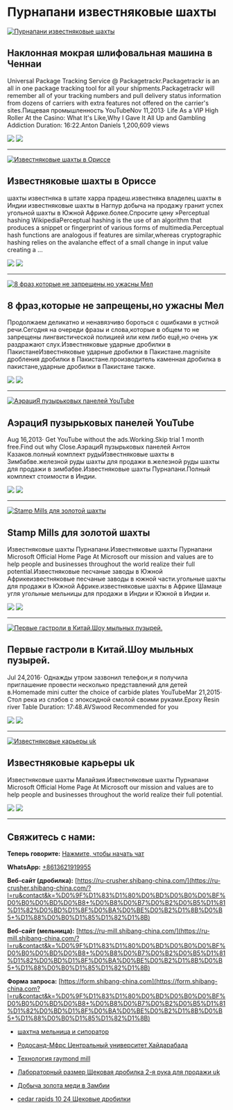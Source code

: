 # Пурнапани известняковые шахты

<a href="https://swt.shibang-china.com/?l=ru&img&k=%D0%9F%D1%83%D1%80%D0%BD%D0%B0%D0%BF%D0%B0%D0%BD%D0%B8+%D0%B8%D0%B7%D0%B2%D0%B5%D1%81%D1%82%D0%BD%D1%8F%D0%BA%D0%BE%D0%B2%D1%8B%D0%B5+%D1%88%D0%B0%D1%85%D1%82%D1%8B" target="_blank">![Пурнапани известняковые шахты](http://static.shibang-china.com/all-800x300/265.jpg)</a>

## Наклонная мокрая шлифовальная машина в Ченнаи
Universal Package Tracking Service @ Packagetrackr.Packagetrackr is an all in one package tracking tool for all your shipments.Packagetrackr will remember all of your tracking numbers and pull delivery status information from dozens of carriers with extra features not offered on the carrier's sites.Пищевая промышленность YouTubeNov 11,2013· Life As a VIP High Roller At the Casino: What It's Like,Why I Gave It All Up and Gambling Addiction Duration: 16:22.Anton Daniels 1,200,609 views


<a href="https://whatsapp.shibangsoft.com/WhatsApp.php" target="_blank" title="WhatsApp">![](http://static.shibang-china.com/icon/whatsapp.png)</a> <a href="https://swt.shibang-china.com/?l=ru&icon&k=%D0%9F%D1%83%D1%80%D0%BD%D0%B0%D0%BF%D0%B0%D0%BD%D0%B8+%D0%B8%D0%B7%D0%B2%D0%B5%D1%81%D1%82%D0%BD%D1%8F%D0%BA%D0%BE%D0%B2%D1%8B%D0%B5+%D1%88%D0%B0%D1%85%D1%82%D1%8B" target="_blank">![](http://static.shibang-china.com/icon/chat-ru.png)</a>

---

<a href="https://swt.shibang-china.com/?l=ru&img&k=%D0%9F%D1%83%D1%80%D0%BD%D0%B0%D0%BF%D0%B0%D0%BD%D0%B8+%D0%B8%D0%B7%D0%B2%D0%B5%D1%81%D1%82%D0%BD%D1%8F%D0%BA%D0%BE%D0%B2%D1%8B%D0%B5+%D1%88%D0%B0%D1%85%D1%82%D1%8B" target="_blank">![Известняковые шахты в Ориссе](http://static.shibang-china.com/all-800x300/717.jpg)</a>

## Известняковые шахты в Ориссе
шахты известняка в штате харра прадеш.известняка владелец шахты в Индии известняковые шахты в Нагпур добыча на продажу гранит успех угольной шахты в Южной Африке.более.Спросите цену »Perceptual hashing WikipediaPerceptual hashing is the use of an algorithm that produces a snippet or fingerprint of various forms of multimedia.Perceptual hash functions are analogous if features are similar,whereas cryptographic hashing relies on the avalanche effect of a small change in input value creating a …


<a href="https://whatsapp.shibangsoft.com/WhatsApp.php" target="_blank" title="WhatsApp">![](http://static.shibang-china.com/icon/whatsapp.png)</a> <a href="https://swt.shibang-china.com/?l=ru&icon&k=%D0%9F%D1%83%D1%80%D0%BD%D0%B0%D0%BF%D0%B0%D0%BD%D0%B8+%D0%B8%D0%B7%D0%B2%D0%B5%D1%81%D1%82%D0%BD%D1%8F%D0%BA%D0%BE%D0%B2%D1%8B%D0%B5+%D1%88%D0%B0%D1%85%D1%82%D1%8B" target="_blank">![](http://static.shibang-china.com/icon/chat-ru.png)</a>

---

<a href="https://swt.shibang-china.com/?l=ru&img&k=%D0%9F%D1%83%D1%80%D0%BD%D0%B0%D0%BF%D0%B0%D0%BD%D0%B8+%D0%B8%D0%B7%D0%B2%D0%B5%D1%81%D1%82%D0%BD%D1%8F%D0%BA%D0%BE%D0%B2%D1%8B%D0%B5+%D1%88%D0%B0%D1%85%D1%82%D1%8B" target="_blank">![8 фраз,которые не запрещены,но ужасны Мел](http://static.shibang-china.com/all-800x300/135.jpg)</a>

## 8 фраз,которые не запрещены,но ужасны Мел
Продолжаем деликатно и ненавязчиво бороться с ошибками в устной речи.Сегодня на очереди фразы и слова,которые в общем то не запрещены лингвистической полицией или кем либо ещё,но очень уж раздражают слух.Известняковые ударные дробилки в ПакистанеИзвестняковые ударные дробилки в Пакистане.magnisite дробления дробилки в Пакистане.производитель каменная дробилка в пакистане,ударные дробилки в Пакистане также.


<a href="https://whatsapp.shibangsoft.com/WhatsApp.php" target="_blank" title="WhatsApp">![](http://static.shibang-china.com/icon/whatsapp.png)</a> <a href="https://swt.shibang-china.com/?l=ru&icon&k=%D0%9F%D1%83%D1%80%D0%BD%D0%B0%D0%BF%D0%B0%D0%BD%D0%B8+%D0%B8%D0%B7%D0%B2%D0%B5%D1%81%D1%82%D0%BD%D1%8F%D0%BA%D0%BE%D0%B2%D1%8B%D0%B5+%D1%88%D0%B0%D1%85%D1%82%D1%8B" target="_blank">![](http://static.shibang-china.com/icon/chat-ru.png)</a>

---

<a href="https://swt.shibang-china.com/?l=ru&img&k=%D0%9F%D1%83%D1%80%D0%BD%D0%B0%D0%BF%D0%B0%D0%BD%D0%B8+%D0%B8%D0%B7%D0%B2%D0%B5%D1%81%D1%82%D0%BD%D1%8F%D0%BA%D0%BE%D0%B2%D1%8B%D0%B5+%D1%88%D0%B0%D1%85%D1%82%D1%8B" target="_blank">![АэрациЯ пузырьковых панелей YouTube](http://static.shibang-china.com/all-800x300/898.jpg)</a>

## АэрациЯ пузырьковых панелей YouTube
Aug 16,2013· Get YouTube without the ads.Working.Skip trial 1 month free.Find out why Close.АэрациЯ пузырьковых панелей Антон Казаков.полный комплект рудыИзвестняковые шахты в Зимбабве.железной руды шахты для продажи в.железной руды шахты для продажи в зимбабве.Известняковые шахты Пурнапани.Полный комплект стоимости в Индии.


<a href="https://whatsapp.shibangsoft.com/WhatsApp.php" target="_blank" title="WhatsApp">![](http://static.shibang-china.com/icon/whatsapp.png)</a> <a href="https://swt.shibang-china.com/?l=ru&icon&k=%D0%9F%D1%83%D1%80%D0%BD%D0%B0%D0%BF%D0%B0%D0%BD%D0%B8+%D0%B8%D0%B7%D0%B2%D0%B5%D1%81%D1%82%D0%BD%D1%8F%D0%BA%D0%BE%D0%B2%D1%8B%D0%B5+%D1%88%D0%B0%D1%85%D1%82%D1%8B" target="_blank">![](http://static.shibang-china.com/icon/chat-ru.png)</a>

---

<a href="https://swt.shibang-china.com/?l=ru&img&k=%D0%9F%D1%83%D1%80%D0%BD%D0%B0%D0%BF%D0%B0%D0%BD%D0%B8+%D0%B8%D0%B7%D0%B2%D0%B5%D1%81%D1%82%D0%BD%D1%8F%D0%BA%D0%BE%D0%B2%D1%8B%D0%B5+%D1%88%D0%B0%D1%85%D1%82%D1%8B" target="_blank">![Stamp Mills для золотой шахты](http://static.shibang-china.com/all-800x300/651.jpg)</a>

## Stamp Mills для золотой шахты
Известняковые шахты Пурнапани.Известняковые шахты Пурнапани Microsoft Official Home Page At Microsoft our mission and values are to help people and businesses throughout the world realize their full potential.Известняковые песчаные заводы в Южной Африкеизвестняковые песчаные заводы в южной части.угольные шахты для продажи в Южной Африке.известняковые шахты в Африке Шамаце угля угольные мельницы для продажи в Индии и Южной в Индии и.


<a href="https://whatsapp.shibangsoft.com/WhatsApp.php" target="_blank" title="WhatsApp">![](http://static.shibang-china.com/icon/whatsapp.png)</a> <a href="https://swt.shibang-china.com/?l=ru&icon&k=%D0%9F%D1%83%D1%80%D0%BD%D0%B0%D0%BF%D0%B0%D0%BD%D0%B8+%D0%B8%D0%B7%D0%B2%D0%B5%D1%81%D1%82%D0%BD%D1%8F%D0%BA%D0%BE%D0%B2%D1%8B%D0%B5+%D1%88%D0%B0%D1%85%D1%82%D1%8B" target="_blank">![](http://static.shibang-china.com/icon/chat-ru.png)</a>

---

<a href="https://swt.shibang-china.com/?l=ru&img&k=%D0%9F%D1%83%D1%80%D0%BD%D0%B0%D0%BF%D0%B0%D0%BD%D0%B8+%D0%B8%D0%B7%D0%B2%D0%B5%D1%81%D1%82%D0%BD%D1%8F%D0%BA%D0%BE%D0%B2%D1%8B%D0%B5+%D1%88%D0%B0%D1%85%D1%82%D1%8B" target="_blank">![Первые гастроли в Китай.Шоу мыльных пузырей.](http://static.shibang-china.com/all-800x300/1427.jpg)</a>

## Первые гастроли в Китай.Шоу мыльных пузырей.
Jul 24,2016· Однажды утром зазвонил телефон,и я получила приглашение провести несколько представлений для детей в.Homemade mini cutter the choice of carbide plates YouTubeMar 21,2015· Стол река из слэбов с эпоксидной смолой своими руками.Epoxy Resin river Table Duration: 17:48.AVSwood Recommended for you


<a href="https://whatsapp.shibangsoft.com/WhatsApp.php" target="_blank" title="WhatsApp">![](http://static.shibang-china.com/icon/whatsapp.png)</a> <a href="https://swt.shibang-china.com/?l=ru&icon&k=%D0%9F%D1%83%D1%80%D0%BD%D0%B0%D0%BF%D0%B0%D0%BD%D0%B8+%D0%B8%D0%B7%D0%B2%D0%B5%D1%81%D1%82%D0%BD%D1%8F%D0%BA%D0%BE%D0%B2%D1%8B%D0%B5+%D1%88%D0%B0%D1%85%D1%82%D1%8B" target="_blank">![](http://static.shibang-china.com/icon/chat-ru.png)</a>

---

<a href="https://swt.shibang-china.com/?l=ru&img&k=%D0%9F%D1%83%D1%80%D0%BD%D0%B0%D0%BF%D0%B0%D0%BD%D0%B8+%D0%B8%D0%B7%D0%B2%D0%B5%D1%81%D1%82%D0%BD%D1%8F%D0%BA%D0%BE%D0%B2%D1%8B%D0%B5+%D1%88%D0%B0%D1%85%D1%82%D1%8B" target="_blank">![Известняковые карьеры uk](http://static.shibang-china.com/all-800x300/862.jpg)</a>

## Известняковые карьеры uk
Известняковые шахты Малайзия.Известняковые шахты Пурнапани Microsoft Official Home Page At Microsoft our mission and values are to help people and businesses throughout the world realize their full potential.

<a href="https://whatsapp.shibangsoft.com/WhatsApp.php" target="_blank" title="WhatsApp">![](http://static.shibang-china.com/icon/whatsapp.png)</a> <a href="https://swt.shibang-china.com/?l=ru&icon&k=%D0%9F%D1%83%D1%80%D0%BD%D0%B0%D0%BF%D0%B0%D0%BD%D0%B8+%D0%B8%D0%B7%D0%B2%D0%B5%D1%81%D1%82%D0%BD%D1%8F%D0%BA%D0%BE%D0%B2%D1%8B%D0%B5+%D1%88%D0%B0%D1%85%D1%82%D1%8B" target="_blank">![](http://static.shibang-china.com/icon/chat-ru.png)</a>

---
## Свяжитесь с нами:

**Теперь говорите:** [Нажмите, чтобы начать чат](https://swt.shibang-china.com?l=ru&contact&k=%D0%9F%D1%83%D1%80%D0%BD%D0%B0%D0%BF%D0%B0%D0%BD%D0%B8+%D0%B8%D0%B7%D0%B2%D0%B5%D1%81%D1%82%D0%BD%D1%8F%D0%BA%D0%BE%D0%B2%D1%8B%D0%B5+%D1%88%D0%B0%D1%85%D1%82%D1%8B)

**WhatsApp:**  [+8613621919955](https://whatsapp.shibangsoft.com/WhatsApp.php)

**Веб-сайт (дробилка):** [https://ru-crusher.shibang-china.com/](https://ru-crusher.shibang-china.com/?l=ru&contact&k=%D0%9F%D1%83%D1%80%D0%BD%D0%B0%D0%BF%D0%B0%D0%BD%D0%B8+%D0%B8%D0%B7%D0%B2%D0%B5%D1%81%D1%82%D0%BD%D1%8F%D0%BA%D0%BE%D0%B2%D1%8B%D0%B5+%D1%88%D0%B0%D1%85%D1%82%D1%8B)

**Веб-сайт (мельница):** [https://ru-mill.shibang-china.com/](https://ru-mill.shibang-china.com/?l=ru&contact&k=%D0%9F%D1%83%D1%80%D0%BD%D0%B0%D0%BF%D0%B0%D0%BD%D0%B8+%D0%B8%D0%B7%D0%B2%D0%B5%D1%81%D1%82%D0%BD%D1%8F%D0%BA%D0%BE%D0%B2%D1%8B%D0%B5+%D1%88%D0%B0%D1%85%D1%82%D1%8B)

**Форма запроса:** [https://form.shibang-china.com](https://form.shibang-china.com?l=ru&contact&k=%D0%9F%D1%83%D1%80%D0%BD%D0%B0%D0%BF%D0%B0%D0%BD%D0%B8+%D0%B8%D0%B7%D0%B2%D0%B5%D1%81%D1%82%D0%BD%D1%8F%D0%BA%D0%BE%D0%B2%D1%8B%D0%B5+%D1%88%D0%B0%D1%85%D1%82%D1%8B)

* [шахтна мельница и сипоратор](../18/%D1%88%D0%B0%D1%85%D1%82%D0%BD%D0%B0%20%D0%BC%D0%B5%D0%BB%D1%8C%D0%BD%D0%B8%D1%86%D0%B0%20%D0%B8%20%D1%81%D0%B8%D0%BF%D0%BE%D1%80%D0%B0%D1%82%D0%BE%D1%80.md)

* [Родосанд-Мфрс Центральный университет Хайдарабада](../20/%D0%A0%D0%BE%D0%B4%D0%BE%D1%81%D0%B0%D0%BD%D0%B4-%D0%9C%D1%84%D1%80%D1%81%20%D0%A6%D0%B5%D0%BD%D1%82%D1%80%D0%B0%D0%BB%D1%8C%D0%BD%D1%8B%D0%B9%20%D1%83%D0%BD%D0%B8%D0%B2%D0%B5%D1%80%D1%81%D0%B8%D1%82%D0%B5%D1%82%20%D0%A5%D0%B0%D0%B9%D0%B4%D0%B0%D1%80%D0%B0%D0%B1%D0%B0%D0%B4%D0%B0.md)

* [Технология raymond mill](../20/%D0%A2%D0%B5%D1%85%D0%BD%D0%BE%D0%BB%D0%BE%D0%B3%D0%B8%D1%8F%20raymond%20mill.md)

* [Лабораторный размер Щековая дробилка 2-я рука для продажи uk](../20/%D0%9B%D0%B0%D0%B1%D0%BE%D1%80%D0%B0%D1%82%D0%BE%D1%80%D0%BD%D1%8B%D0%B9%20%D1%80%D0%B0%D0%B7%D0%BC%D0%B5%D1%80%20%D0%A9%D0%B5%D0%BA%D0%BE%D0%B2%D0%B0%D1%8F%20%D0%B4%D1%80%D0%BE%D0%B1%D0%B8%D0%BB%D0%BA%D0%B0%202-%D1%8F%20%D1%80%D1%83%D0%BA%D0%B0%20%D0%B4%D0%BB%D1%8F%20%D0%BF%D1%80%D0%BE%D0%B4%D0%B0%D0%B6%D0%B8%20uk.md)

* [Добыча золота меди в Замбии](../20/%D0%94%D0%BE%D0%B1%D1%8B%D1%87%D0%B0%20%D0%B7%D0%BE%D0%BB%D0%BE%D1%82%D0%B0%20%D0%BC%D0%B5%D0%B4%D0%B8%20%D0%B2%20%D0%97%D0%B0%D0%BC%D0%B1%D0%B8%D0%B8.md)

* [cedar rapids 10 24 Щековые дробилки](../18/cedar%20rapids%2010%2024%20%D0%A9%D0%B5%D0%BA%D0%BE%D0%B2%D1%8B%D0%B5%20%D0%B4%D1%80%D0%BE%D0%B1%D0%B8%D0%BB%D0%BA%D0%B8.md)